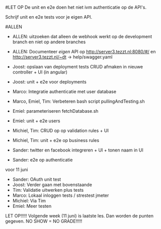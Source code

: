 
#LET OP
De unit en e2e doen het niet ivm authenticatie op de API's.

Schrijf unit en e2e tests voor je eigen API.


#ALLEN
* ALLEN: uitzoeken dat alleen de webhook werkt op de development branch en niet op andere branches
* ALLEN: Documenteer _eigen_ API op http://server3.tezzt.nl:8080/#/ en http://server3.tezzt.nl/~dt -> help/swagger.yaml


* Joost: opslaan van deployment tests CRUD afmaken in nieuwe controller + UI (in angular)
* Joost: unit + e2e voor deployments
* Marco: Integratie authenticatie met user database 
* Marco, Emiel, Tim: Verbeteren bash script pullingAndTesting.sh
* Emiel: parameteriseren fetchDatabase.sh
* Emiel: unit + e2e users 
* Michiel, Tim: CRUD op op validation rules + UI
* Michiel, Tim: unit + e2e op business rules
* Sander: twitter en facebook integreren + UI + tonen naam in UI
* Sander: e2e op authenticatie

voor 11 juni
* Sander: OAuth unit test
* Joost: Verder gaan met bovenstaande
* Tim: Validatie uitwerken plus tests
* Marco: Lokaal inloggen tests / strestest jmeter
* Michiel: Via Tim
* Emiel: Meer testen

LET OP!!!!!
Volgende week (11 juni) is laatste les. Dan worden de punten gegeven. NO SHOW = NO GRADE!!!!!





